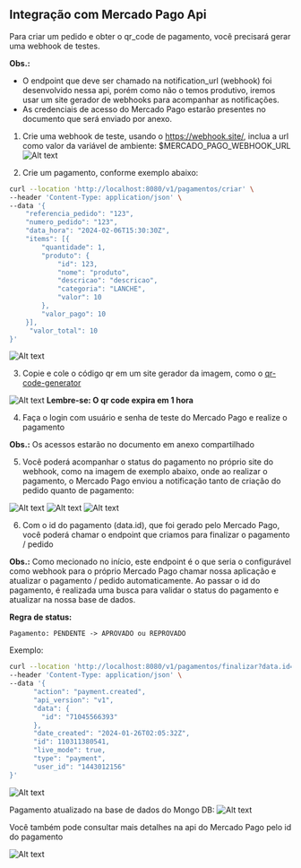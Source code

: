 ## Integração com Mercado Pago Api

Para criar um pedido e obter o qr_code de pagamento, você precisará gerar uma webhook de testes.

**Obs.:** 
- O endpoint que deve ser chamado na notification_url (webhook) foi desenvolvido nessa api, porém como não o temos produtivo, iremos usar um site gerador de webhooks para acompanhar as notificações.
- As credenciais de acesso do Mercado Pago estarão presentes no documento que será enviado por anexo.

1. Crie uma webhook de teste, usando o https://webhook.site/, inclua a url como valor da variável de ambiente: $MERCADO_PAGO_WEBHOOK_URL
![Alt text](https://github.com/Everton91Almeida/fiap-gerenciamento-pedidos/assets/42806807/7d6ea464-9dbd-489c-9165-ee017e7c49ac)

2. Crie um pagamento, conforme exemplo abaixo:

```sh
curl --location 'http://localhost:8080/v1/pagamentos/criar' \
--header 'Content-Type: application/json' \
--data '{
    "referencia_pedido": "123",
    "numero_pedido": "123",
    "data_hora": "2024-02-06T15:30:30Z",
    "items": [{
        "quantidade": 1,
        "produto": {
            "id": 123,
            "nome": "produto",
            "descricao": "descricao",
            "categoria": "LANCHE",
            "valor": 10
        },
        "valor_pago": 10
    }],
     "valor_total": 10
}'
```

![Alt text](https://github.com/postech-fiap/pagamento/blob/feature/add-pagamento-api/docs/assets/Exemplo_criar_pagamento.png?raw=true)

3. Copie e cole o código qr em um site gerador da imagem, como o [qr-code-generator](https://br.qr-code-generator.com/?gclid=Cj0KCQjw9MCnBhCYARIsAB1WQVWcR0NBJ1ae95E9Tt6s80ivJgKft-fVGP3lRg2gGB2joLjIX1avA84aAsq3EALw_wcB&campaignid=11082198394&adgroupid=108043714225&cpid=77ac2822-3c22-44e6-8a6d-96789d7204a4&gad=1)

![Alt text](https://github.com/Everton91Almeida/fiap-gerenciamento-pedidos/assets/42806807/d326d98b-47e3-4e65-9b97-42fa8c92116a)
**Lembre-se: O qr code expira em 1 hora**

4. Faça o login com usuário e senha de teste do Mercado Pago e realize o pagamento

**Obs.:** Os acessos estarão no documento em anexo compartilhado

5. Você poderá acompanhar o status do pagamento no próprio site do webhook, como na imagem de exemplo abaixo, onde ao realizar o pagamento, o Mercado Pago enviou a notificação tanto de criação do pedido quanto de pagamento:

![Alt text](https://github.com/Everton91Almeida/fiap-gerenciamento-pedidos/assets/42806807/cdc13aa8-bd08-48ee-bd43-95ae463f2952)
![Alt text](https://github.com/Everton91Almeida/fiap-gerenciamento-pedidos/assets/42806807/c1049604-4981-4c81-8f1c-543a2818230c)
![Alt text](https://github.com/Everton91Almeida/fiap-gerenciamento-pedidos/assets/42806807/25de04bd-742d-4d4c-a115-7255f33735f7)

6. Com o id do pagamento (data.id), que foi gerado pelo Mercado Pago, você poderá chamar o endpoint que criamos para finalizar o pagamento / pedido

**Obs.:** Como mecionado no início, este endpoint é o que seria o configurável como webhook para o próprio Mercado Pago chamar nossa aplicação e atualizar o pagamento / pedido automaticamente.
Ao passar o id do pagamento, é realizada uma busca para validar o status do pagamento e atualizar na nossa base de dados.

**Regra de status:**
```
Pagamento: PENDENTE -> APROVADO ou REPROVADO
```
Exemplo:
```sh
curl --location 'http://localhost:8080/v1/pagamentos/finalizar?data.id=71045566393&type=payment' \
--header 'Content-Type: application/json' \
--data '{
      "action": "payment.created",
      "api_version": "v1",
      "data": {
        "id": "71045566393"
      },
      "date_created": "2024-01-26T02:05:32Z",
      "id": 110311380541,
      "live_mode": true,
      "type": "payment",
      "user_id": "1443012156"
}'
```

![Alt text](https://github.com/postech-fiap/pagamento/blob/feature/add-pagamento-api/docs/assets/Exemplo_finalizar_pagamento_endpoint.png?raw=true)

Pagamento atualizado na base de dados do Mongo DB:
![Alt text](https://github.com/postech-fiap/pagamento/blob/feature/add-pagamento-api/docs/assets/Pagamento_finalizado_db.png?raw=true)

Você também pode consultar mais detalhes na api do Mercado Pago pelo id do pagamento

![Alt text](https://github.com/Everton91Almeida/fiap-gerenciamento-pedidos/assets/42806807/c0366b90-0497-4e8f-a39b-64722296af42)

